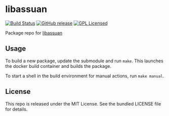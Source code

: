 libassuan
==========

[![Build Status](https://img.shields.io/travis/com/amylum/libassuan.svg)](https://travis-ci.com/amylum/libassuan)
[![GitHub release](https://img.shields.io/github/release/amylum/libassuan.svg)](https://github.com/amylum/libassuan/releases)
[![GPL Licensed](http://img.shields.io/badge/license-GPL-green.svg)](https://tldrlegal.com/license/gnu-general-public-license-v3-(gpl-3))

Package repo for [libassuan](https://www.gnupg.org/related_software/libassuan/index.html)

## Usage

To build a new package, update the submodule and run `make`. This launches the docker build container and builds the package.

To start a shell in the build environment for manual actions, run `make manual`.

## License

This repo is released under the MIT License. See the bundled LICENSE file for details.

